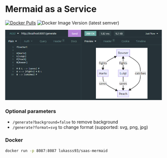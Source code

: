 # Mermaid as a Service

[![Docker Pulls](https://img.shields.io/docker/pulls/lukasss93/saas-mermaid)](https://hub.docker.com/repository/docker/lukasss93/saas-mermaid)
![Docker Image Version (latest semver)](https://img.shields.io/docker/v/lukasss93/saas-mermaid)

![img.png](img.png)

### Optional parameters
- `/generate?background=false` to remove background
- `/generate?format=svg` to change format (supported: svg, png, jpg)

### Docker
```bash
docker run -p 8087:8087 lukasss93/saas-mermaid
```